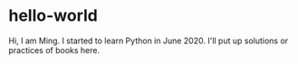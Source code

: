 # hello-world
Hi, I am Ming. I started to learn Python in June 2020. 
I'll put up solutions or practices of books here.
